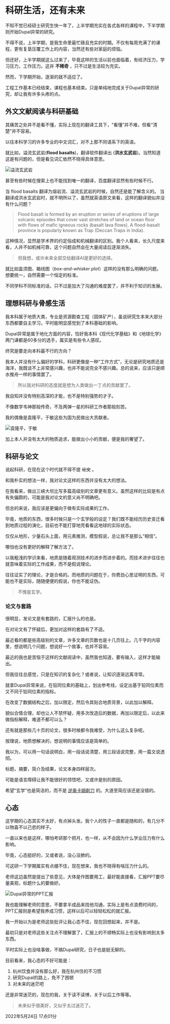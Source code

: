 # 科研生活，还有未来

不知不觉已经硕士研究生快一年了，上半学期充实在各式各样的课程中，下半学期则开始Dupal异常的研究。

不得不说，上半学期，是我生命里最忙碌且充实的时期。不仅有每周充满了的课程，更有复垦压覆工作上的内容，当然还有些对家庭的烦恼。

但还好，上半学期就这么过来了，毕竟这样的生活以前也面临着，有经济压力，学习压力，工作压力。这并 **不稀奇** ，只不过是生活较为充实。

然而，下学期开始，逐渐的就不适应了。

工程工作基本已经结束，课程也基本结束。只是单纯地完成关于Dupal异常的研究，却让我有许多头疼的点。

## 外文文献阅读与科研基础

其痛苦之处并不是看不懂，实际上现在的翻译工具下，“看懂”并不难，但看“清楚”并不容易。

以往本科学习的许多专业的中文词汇，对不上那不同语系下的英语。

就比如，溢流玄武岩(**flood basalts**)，翻译软件翻译出 (**洪水玄武岩**)。当然知道这是有问题的，但是看见词汇依然不晓得具体意思。

![溢流玄武岩](../img/pg1-1.jpg "溢流玄武岩（flood basalts） 洪水玄武岩？ ")

甚至有些时候在搜索上也不能找到唯一的翻译，百度翻译显然有些时候不行。

当 flood basalts 翻译为熔岩流、溢流玄武岩的时候，自然还是能了解含义的。
当翻译成洪水玄武岩时，就不明所以了，虽然就英语原文来看，这样的翻译貌似并没有什么问题？

> Flood basalt is formed by an eruption or series of eruptions of large volcanic episodes that cover vast stretches of land or ocean floor with flows of mafic igneous rocks (basalt lava flows). A flood-basalt province is popularly known as Trap (Deccan Traps in India).

这种情况，显然是学术界的约定俗成和机械翻译的区别。我个人看来，长久尺度来看，人并不如机械可靠，这个问题自然会在大量阅读后逐渐消失。

> 但我想，或许未来全部交给翻译AI是更好的选择。

就比如盒须图、箱线图（*box-and-whisker plot*）这样的没有那么明确的问题。想要统一，自然需要一个恒定的标准。

不同学科不同标准的话，只不过是加大了沟通的难度罢了，并不利于知识的发展。

## 理想科研与骨感生活

我本科属于地质大类，专业是资源勘查工程（固体矿产），虽说研究生本来大部分东西都要自主学习，平时能明显感觉到了本科基础的影响。

Dupal异常是属于地化方面的内容，恰好我本科《现代化学基础》和《地球化学》两门课都是60多分的选手，属实是有些令人感叹。

终究是要走向本科最不行的方向？

我本人并没有什么偏好的学科，科研更像是一种“工作方式”，无论是研究地质还是海洋，我既谈不上非常感兴趣，也并不能说完全不感兴趣。总的说来，应该只是顺水推舟一样的事情罢了。

> 所以我对科研的态度就是想为人类做出一丁点的贡献罢了。

我自知并没有特别高深的才能，也不是特别强势的才子。

不像数学韦神那般传奇，不及两弹一星的科研工作者那般刻苦。

我的偶像是袁隆平，于敏这些为国为民做出大贡献者。

![袁隆平，于敏](../img/pg1-2.jpg "袁隆平，于敏图像")

加上本人并没有太大的物质追求，能做出小小的贡献，便是我的奢望了。

## 科研与论文

说起科研，在现在这个时代就不得不提 ~~论文~~ 。

和我朴实的想法一样，我对论文这样的东西并没有太大的想法。

在我看来，做出三峡大坝比写多篇高级别的文章更有意义。虽然这样的比较是有点有失偏颇的，可能是我对论文的意义尚不明确吧。

但总的来说，我应该是更偏向于做有实际成果的工作。

毕竟，地质的东西，很多时候只是一个玄学般的设定？我们既不能经历历史变迁看到地质过程的演化，目前也不能打穿地壳看看这地球的实际状态。

仅仅从地形，少量石头上面，用元素推测，模型假说，总让我不是那么“相信”。

哪怕也没有更好的解释了解方法了。

以我粗浅的学识来看，地质是随着观测技术的进步而进步着的。而技术进步往往也就意味着实际的工作成果，而不是假说理论。

往往证实了的理论，才是合格的。而地质的问题在于，你费劲心思证明的东西，可能也不是实际，随随便便的假说，你也不能证伪。

> 不愧是玄学。

### 论文与套路

很明显，发论文是有套路的，汇报什么的也是。

在对论文有了怀疑后，更加对这样的套路有了不适。

最近看的都是些高级别的文章，许多文章的页数也是十几页往上。几千字的内容里，想说明几个问题，想说好一个故事，也并不容易。

最近的我也是苦恼于这样的文献阅读中，虽然我也知道，要有输入，这样才能输出。

但我往往总感觉，只是在知识的复杂化？或者说，让知识逐渐远离寻常。

就拿Dupal异常来说，在铅同位素的基础上，划出参考线，设定出基于铅同位素而又不同于铅同位素的指标。

在改变了数据结构之后，加以限定，然后令其贴合地质背景，以此加以解释。

貌似合情合理，却也让人不禁怀疑，用多次改造后的数据，再加以限定后，以此来做指标解释，难道不都可以么？

还有就是那些几十页的论文，很多时候都令我难受，为什么这么复杂呢。

按理说，地质想解决的，想说明的事情应该是简单的。

我以为，可以用一句话说明白，用一段话说清楚，用三段话说完整，用一篇文说透彻。

标题，摘要，简介及结果，论文本身四样层次。

可能是语言障碍让我不能很好的领悟吧，又或许是别的原因。

希望“玄学”也是简洁的，而不是 [逆奥卡姆剃刀](https://www.nature.com/articles/s41567-022-01575-2) 的。大道至简应该还是没错的。

## 心态

这学期的心态其实不太好，有点掉头发。我个人的性子一直都是随和的，有几分不以物喜不以己悲的样子。

一直以来也是这样，哪怕考研那个把月，也一样，从不会因为什么学业压力有什么影响。

毕竟，心态挺好的，又或者说，没心没肺的。

可这研一下学期属实有点绷不住，现在想来，我也不晓得有啥压力什么的。

老师这边虽然是提出了些意见，大体是作图要用工，最好能直接看，汇报PPT要尽量美观，标题什么的要做好。

![Dupal异常的PPT汇报](../img/pg1-3.jpg "关于Dupal异常的PPT汇报")

我也能理解老师的意思，不要拿半成品来找他沟通，实际上是有点浪费时间的，PPT汇报则是希望我养成习惯，这样以后可以轻轻松松的就汇报。

我一开始以为是老师这些批评让我心态不佳，现在回想起来，并不是。

最初只是对老师这些关注点不理解罢了，汇报上的不顺畅实际上也没有影响到太多东西。

平时实际上也没啥事做，不搞Dupal研究，日子也是挺无聊的。

目前看来，我心态的不好可能是：

1. 杭州饮食并没有那么好，我在杭州住的不习惯
2. 研究Dupal的路上，免不了困顿
3. 对未来的迷茫吧

还是非常迷茫的，现在的我，关于读不读博，关于以后工作等等。

> 未来似乎很美好，又似乎太过迷茫了。

2022年5月24日 17点01分
